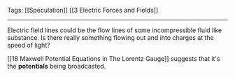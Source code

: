 Tags: [[Speculation]] [[3 Electric Forces and Fields]]
___
Electric field lines could be the flow lines of some incompressible fluid like substance. Is there really something flowing out and into charges at the speed of light?

[[18 Maxwell Potential Equations in The Lorentz Gauge]] suggests that it's the **potentials** being broadcasted. 